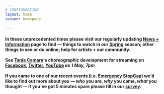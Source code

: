 ```yaml
---
# CONFIGURATION
layout: home
season: homepage

---
```

#### In these unprecedented times please visit our regularly updating [News + Information](/coronavirus) page to find — things to watch in our [Spring](/current/2020-springsummer/) season; other things to see or do online; help for artists + our community.<br><br>See [Tania Camara](/current/2020-springsummer/camara)'s choreographic development for streaming on <a href="http://facebook.com/warnmcr" target="_blank">Facebook</a>, <a href="http://twitter.com/warnmcr" target="_blank">Twitter</a>, <a href="http://www.youtube.com/channel/UCcAnSRD_qFdRdJ39gVEyFcg" target="_blank">YouTube</a> on *1 May, 7pm*<br><br>If you came to one of our recent events (i.e. [Emergency StopGap](/current/2020-emergencystopgap)) we'd like to find out more about you — *who* you are, *why* you came, *what* you thought — if you've got 5 minutes spare please fill in our <a href="http://research.audiencesurveys.org/s.asp?k=157901649112" target="_blank">survey</a>.
